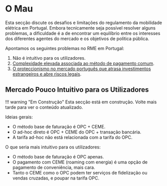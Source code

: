 # O Mau


Esta secção discute os desafios e limitações do regulamento da mobilidade elétrica em Portugal.
Embora tecnicamente seja possível resolver alguns problemas, a dificuldade é a de encontrar um equilíbrio entre os interesses dos diferentes agentes do mercado e os objetivos de política pública.

Apontamos os seguintes problemas no RME em Portugal:

1. Não é intuitivo para os utilizadores.
2. [Complexidade elevada associada ao método de pagamento comum](complexidade-comum.md).
3. [O proteccionismo no mercado português que atrasa investimentos estrangeiros e abre riscos legais](proteccionismo-portugal.md).


## Mercado Pouco Intuitivo para os Utilizadores

!!! warning "Em Construção"
    Esta secção está em construção. Volte mais tarde para ver o conteúdo atualizado.


Ideias gerais:

- O método base de faturação é OPC + CEME.
- O ad-hoc direto é OPC + CEME do OPC + transação bancária.
- A tarifa ad-hoc não está relacionada com a tarifa do OPC.

O que seria mais intuitivo para os utilizadores:

- O método base de faturação é OPC apenas.
- O pagamento com CEME (roaming com energia) é uma opção de pagamento de conveniência, mais cara.
- Tanto o CEME como o OPC podem ter serviços de fidelização ou vendas cruzadas, e poupar na tarifa OPC.


